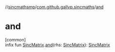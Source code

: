//[sincmathsmp](../../index.md)/[com.github.gallvp.sincmaths](index.md)/[and](and.md)

# and

[common]\
infix fun [SincMatrix](-sinc-matrix/index.md).[and](and.md)(rhs: [SincMatrix](-sinc-matrix/index.md)): [SincMatrix](-sinc-matrix/index.md)
